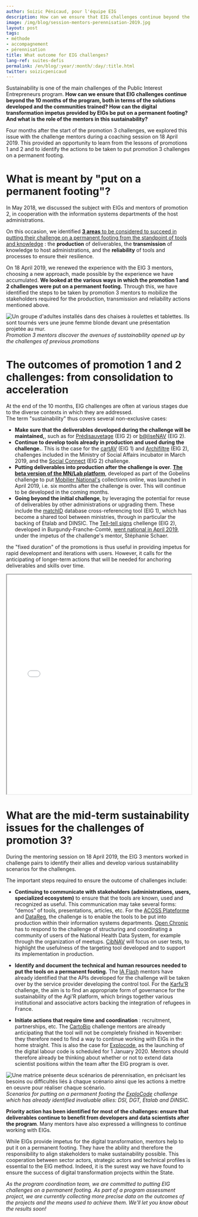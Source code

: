 ```yaml
---
author: Soizic Pénicaud, pour l'équipe EIG
description: How can we ensure that EIG challenges continue beyond the 10 months of the program, both in terms of the solutions developed and the communities created? How can the digital transformation impetus provided by EIGs be put on a permanent footing? And what is the role of the mentors in this sustainability?
image: /img/blog/session-mentors-perennisation-2019.jpg
layout: post
tags:
- méthode
- accompagnement
- pérennisation
title: What outcome for EIG challenges?
lang-ref: suites-defis
permalink: /en/blog/:year/:month/:day/:title.html
twitter: soizicpenicaud
---
```


Sustainability is one of the main challenges of the Public Interest Entrepreneurs program.  **How can we ensure that EIG challenges continue beyond the 10 months of the program, both in terms of the solutions developed and the communities trained? How can the digital transformation impetus provided by EIGs be put on a permanent footing? And what is the role of the mentors in this sustainability?**

Four months after the start of the promotion 3 challenges, we explored this issue with the challenge mentors during a coaching session on 18 April 2019. This provided an opportunity to learn from the lessons of promotions 1 and 2 and to identify the actions to be taken to put promotion 3 challenges on a permanent footing.

# What is meant by "put on a permanent footing"?

In May 2018, we discussed the subject with EIGs and mentors of promotion 2, in cooperation with the information systems departments of the host administrations.

On this occasion, we identified [**3 areas** to be considered to succeed in putting their challenge on a permanent footing from the standpoint of tools and knowledge](https://entrepreneur-interet-general.etalab.gouv.fr/blog/2018/05/24/atelier-construction-plan-actions-avec-les-dsi.html) : the **production** of deliverables, the **transmission** of knowledge to host administrations, and the **reliability** of tools and processes to ensure their resilience.

On 18 April 2019, we renewed the experience with the EIG 3 mentors, choosing a new approach, made possible by the experience we have accumulated. **We looked at the various ways in which the promotion 1 and 2 challenges were put on a permanent footing.** Through this, we have identified the steps to be taken by promotion 3 mentors to mobilize the stakeholders required for the production, transmission and reliability actions mentioned above.

![Un groupe d'adultes installés dans des chaises à roulettes et tablettes. Ils sont tournés vers une jeune femme blonde devant une présentation projetée au mur.](https://entrepreneur-interet-general.etalab.gouv.fr/img/blog/session-mentors-perennisation-2019.jpg) _Promotion 3 mentors discover the avenues of sustainability opened up by the challenges of previous promotions_

# The outcomes of promotion 1 and 2 challenges: from consolidation to acceleration

At the end of the 10 months, EIG challenges are often at various stages due to the diverse contexts in which they are addressed. <br>
The term "sustainability" thus covers several non-exclusive cases:
* **Make sure that the deliverables developed during the challenge will be maintained,**, such as for [Prédisauvetage](https://entrepreneur-interet-general.etalab.gouv.fr/defis/2018/donneesauvetagemaritime.html) (EIG 2) or [b@liseNAV](https://entrepreneur-interet-general.etalab.gouv.fr/defis/2018/balisenav.html) (EIG 2).
* **Continue to develop tools already in production and used during the challenge.**. This is the case for the [cartAV](https://entrepreneur-interet-general.etalab.gouv.fr/defis/2017/mi-cartav-securite-routiere.html) (EIG 1) and [Archifiltre](https://entrepreneur-interet-general.etalab.gouv.fr/defis/2018/archifiltre.html) (EIG 2), challenges included in the Ministry of Social Affairs incubator in March 2019, and the [Social Connect](https://entrepreneur-interet-general.etalab.gouv.fr/defis/2018/socialconnect.html) (EIG 2) challenge.
* **Putting deliverables into production after the challenge is over**. [**The beta version of the MN/Lab platform**](https://collection.mobiliernational.culture.gouv.fr/recherche), developed as part of the Gobelins challenge to put [Mobilier National's](http://www.mobiliernational.culture.gouv.fr/fr/actualites/mnlab-nouvelle-plateforme-numerique-des-collections-du-mobilier-national) collections online, was launched in April 2019, i.e. six months after the challenge is over. This will continue to be developed in the coming months.
* **Going beyond the initial challenge**, by leveraging the potential for reuse of deliverables by other administrations or upgrading them. These include the [matchID](https://entrepreneur-interet-general.etalab.gouv.fr/defis/2017/mi-matchid.html) database cross-referencing tool (EIG 1), which has become a shared tool between ministries, through in particular the backing of Etalab and DINSIC. The [Tell-tell signs](https://entrepreneur-interet-general.etalab.gouv.fr/defis/2018/signauxfaibles.html) chellenge (EIG 2), developed in Burgundy-Franche-Comté, [went national in April 2019](https://www.etalab.gouv.fr/signaux-faibles-de-lopen-data-camp-a-une-politique-publique-fondee-sur-la-donnee), under the impetus of the challenge's mentor, Stéphanie Schaer.

the "fixed duration" of the promotions is thus useful in providing impetus for rapid development and iterations with users. However, it calls for the anticipating of longer-term actions that will be needed for anchoring deliverables and skills over time.

<iframe src="//speakerdeck.com/player/2de2dac289f6462693e65be8cef6b0fb" style="width: 100%; height: 600px" allowfullscreen scrolling="no" allow="autoplay; encrypted-media"></iframe>

# What are the mid-term sustainability issues for the challenges of promotion 3?

During the mentoring session on 18 April 2019, the EIG 3 mentors worked in challenge pairs to identify their allies and develop various sustainability scenarios for the challenges.

The important steps required to ensure the outcome of challenges include:

* **Continuing to communicate with stakeholders (administrations, users, specialized ecosystem)** to ensure that the tools are known, used and recognized as useful. This communication may take several forms: "demos" of tools, presentations, articles, etc. For the [ACOSS Plateforme](https://entrepreneur-interet-general.etalab.gouv.fr/defis/2019/acossplateforme.html) and [DataReg](https://entrepreneur-interet-general.etalab.gouv.fr/defis/2019/datareg.html), the challenge is to enable the tools to be put into production within their information systems departments. [Open Chronic](https://entrepreneur-interet-general.etalab.gouv.fr/defis/2019/openchronic.html) has to respond to the challenge of structuring and coordinating a community of users of the National Health Data System, for example through the organization of meetups. [CibNAV](https://entrepreneur-interet-general.etalab.gouv.fr/defis/2019/cibnav.html) will focus on user tests, to highlight the usefulness of the targeting tool developed and to support its implementation in production.

* **Identify and document the technical and human resources needed to put the tools on a permanent footing.** The [IA Flash](https://entrepreneur-interet-general.etalab.gouv.fr/defis/2019/iaflash.html) mentors have already identified that the APIs developed for the challenge will be taken over by the service provider developing the control tool. For the [Karfu’R](https://entrepreneur-interet-general.etalab.gouv.fr/defis/2019/karfur.html) challenge, the aim is to find an appropriate form of governance for the sustainability of the Agi'R platform, which brings together various institutional and associative actors backing the integration of refugees in France.

* **Initiate actions that require time and coordination** : recruitment, partnerships, etc. The [CartoBio](https://entrepreneur-interet-general.etalab.gouv.fr/defis/2019/cartobio.html) challenge mentors are already anticipating that the tool will not be completely finished in November: they therefore need to find a way to continue working with EIGs in the home straight. This is also the case for [Explocode](https://entrepreneur-interet-general.etalab.gouv.fr/defis/2019/explocode.html), as the launching of the digital labour code is scheduled for 1 January 2020. Mentors should therefore already be thinking about whether or not to extend data scientist positions within the team after the EIG program is over.

![Une matrice présente deux scénarios de pérennisation, en précisant les besoins ou difficultés liés à chaque scénario ainsi que les actions à mettre en oeuvre pour réaliser chaque scénario.](https://entrepreneur-interet-general.etalab.gouv.fr/img/blog/matrice-perennisation-explocode.png) _Scenarios for putting on a permanent footing the [ExploCode](https://entrepreneur-interet-general.etalab.gouv.fr/defis/2019/explocode.html) challenge which has already identified invaluable allies: DSI, DGT, Etalab and DINSIC._

**Priority action has been identified for most of the challenges: ensure that deliverables continue to benefit from developers and data scientists after the program**. Many mentors have also expressed a willingness to continue working with EIGs.

While EIGs provide impetus for the digital transformation, mentors help to put it on a permanent footing. They have the ability and therefore the responsibility to align stakeholders to make sustainability possible. This cooperation between sector actors, strategic actors and technical profiles is essential to the EIG method. Indeed, it is the surest way we have found to ensure the success of digital transformation projects within the State.

_As the program coordination team, we are committed to putting EIG challenges on a permanent footing. As part of a program assessment project, we are currently collecting more precise data on the outcomes of the projects and the means used to achieve them. We'll let you know about the results soon!_
